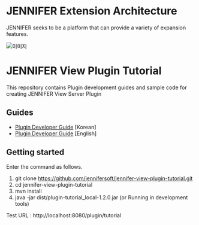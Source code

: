 # JENNIFER Extension Architecture

JENNIFER seeks to be a platform that can provide a variety of expansion features.

![이미지](https://raw.githubusercontent.com/jennifersoft/jennifer-extension-manuals/master/res/img/view_server_extension/infographic_en.png)

# JENNIFER View Plugin Tutorial

This repository contains Plugin development guides and sample code for creating JENNIFER View Server Plugin

## Guides 

* [Plugin Developer Guide](./README_ko.md) [Korean]
* [Plugin Developer Guide](./README_en.md) [English]

## Getting started

Enter the command as follows.

 1. git clone https://github.com/jennifersoft/jennifer-view-plugin-tutorial.git 
 2. cd jennifer-view-plugin-tutorial
 3. mvn install
 4. java -jar dist/plugin-tutorial_local-1.2.0.jar (or Running in development tools)
 
 Test URL : http://localhost:8080/plugin/tutorial

